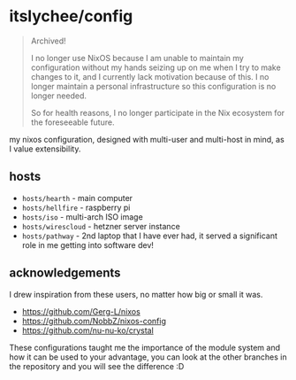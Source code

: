 # itslychee/config


> Archived!
>
> I no longer use NixOS because I am unable to maintain my configuration without my hands seizing up on
> me when I try to make changes to it, and I currently lack motivation because of this. I no
> longer maintain a personal infrastructure so this configuration is no longer needed.
>
> So for health reasons, I no longer participate in the Nix ecosystem for the foreseeable future.


my nixos configuration, designed with multi-user and multi-host in mind, as I
value extensibility.

## hosts
- `hosts/hearth` -  main computer
- `hosts/hellfire` - raspberry pi
- `hosts/iso` - multi-arch ISO image
- `hosts/wirescloud` - hetzner server instance
- `hosts/pathway` - 2nd laptop that I have ever had, it served a significant role in me getting into software dev!

## acknowledgements

I drew inspiration from these users, no matter how big or small
it was.

- https://github.com/Gerg-L/nixos
- https://github.com/NobbZ/nixos-config
- https://github.com/nu-nu-ko/crystal

These configurations taught me the importance of the module system and how it can be used
to your advantage, you can look at the other branches in the repository and you will see the difference :D

